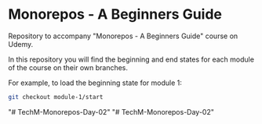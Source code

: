 # Monorepos - A Beginners Guide

Repository to accompany "Monorepos - A Beginners Guide" course on Udemy.

In this repository you will find the beginning and end states for each module of the course on their own branches.

For example, to load the beginning state for module 1:

```sh
git checkout module-1/start
```
"# TechM-Monorepos-Day-02" 
"# TechM-Monorepos-Day-02" 
